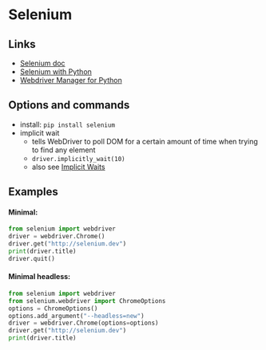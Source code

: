 # Selenium

## Links
- [Selenium doc](https://www.selenium.dev/documentation/)
- [Selenium with Python](https://selenium-python.readthedocs.io/)
- [Webdriver Manager for Python](https://github.com/SergeyPirogov/webdriver_manager)

## Options and commands
- install: `pip install selenium`
- implicit wait
  - tells WebDriver to poll DOM for a certain amount of time when trying to find any element
  - `driver.implicitly_wait(10)`
  - also see [Implicit Waits](https://selenium-python.readthedocs.io/waits.html#implicit-waits)

## Examples
#### Minimal:
```python
from selenium import webdriver
driver = webdriver.Chrome()
driver.get("http://selenium.dev")
print(driver.title)
driver.quit()
```

#### Minimal headless:
```python
from selenium import webdriver
from selenium.webdriver import ChromeOptions
options = ChromeOptions()
options.add_argument("--headless=new")
driver = webdriver.Chrome(options=options)
driver.get("http://selenium.dev")
print(driver.title)
```
